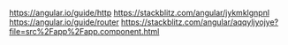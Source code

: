 https://angular.io/guide/http
https://stackblitz.com/angular/jykmklgnpnl
https://angular.io/guide/router
https://stackblitz.com/angular/aqqyljyojye?file=src%2Fapp%2Fapp.component.html
